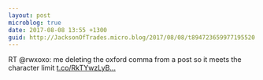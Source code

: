 ```yaml
---
layout: post
microblog: true
date: 2017-08-08 13:55 +1300
guid: http://JacksonOfTrades.micro.blog/2017/08/08/t894723659977195520.html
---
```

RT @rwxoxo: me deleting the oxford comma from a post so it meets the character limit [t.co/RkTYwzLyB...](https://t.co/RkTYwzLyBz)
